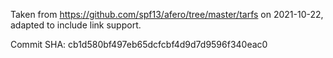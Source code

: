 Taken from https://github.com/spf13/afero/tree/master/tarfs on 2021-10-22,
adapted to include link support.

Commit SHA: cb1d580bf497eb65dcfcbf4d9d7d9596f340eac0
